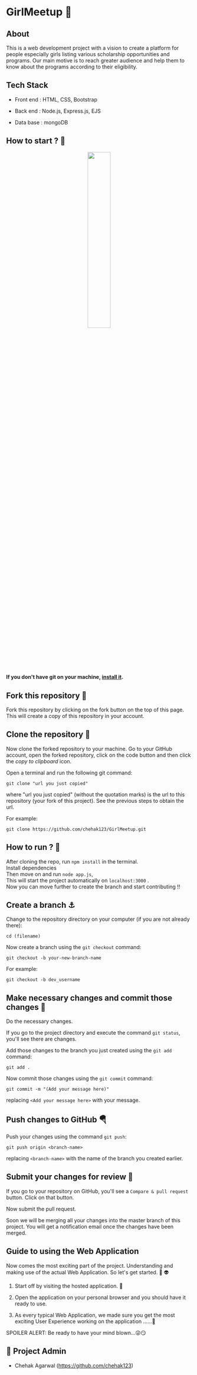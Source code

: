 # GirlMeetup 👩

## About
This is a web development project with a vision to create a platform for people especially girls listing various scholarship opportunities and programs. Our main motive is to reach greater audience and help them to know about the programs according to their eligibility.

## Tech Stack

- Front end : HTML, CSS, Bootstrap

- Back end : Node.js, Express.js, EJS

- Data base : mongoDB

## How to start ? 🎪

<p align="center"><img width=35% src="https://media.giphy.com/media/qHRwTyhWIj4UU/200w_d.gif"></p>
<br>

#### If you don't have git on your machine, [install it](https://help.github.com/articles/set-up-git/).

## Fork this repository 🚀

Fork this repository by clicking on the fork button on the top of this page.
This will create a copy of this repository in your account.

## Clone the repository 🏁

Now clone the forked repository to your machine. Go to your GitHub account, open the forked repository, click on the code button and then click the _copy to clipboard_ icon.

Open a terminal and run the following git command:

```
git clone "url you just copied"
```

where "url you just copied" (without the quotation marks) is the url to this repository (your fork of this project). See the previous steps to obtain the url.


For example:

```
git clone https://github.com/chehak123/GirlMeetup.git
```

## How to run ? 🛴

After cloning the repo, run `npm install` in the terminal. <br>
Install dependencies <br>
Then move on and run `node app.js`,<br>
This will start the project automatically on `localhost:3000` .<br>
Now you can move further to create the branch and start contributing !!

## Create a branch ⚓

Change to the repository directory on your computer (if you are not already there):

```
cd (filename)
```

Now create a branch using the `git checkout` command:

```
git checkout -b your-new-branch-name
```

For example:

```
git checkout -b dev_username
```

## Make necessary changes and commit those changes 🚏

Do the necessary changes.

If you go to the project directory and execute the command `git status`, you'll see there are changes.

Add those changes to the branch you just created using the `git add` command:

```
git add .
```

Now commit those changes using the `git commit` command:

```
git commit -m "(Add your message here)"
```

replacing `<Add your message here>` with your message.

## Push changes to GitHub 🪂

Push your changes using the command `git push`:

```
git push origin <branch-name>
```

replacing `<branch-name>` with the name of the branch you created earlier.

## Submit your changes for review 🚩

If you go to your repository on GitHub, you'll see a `Compare & pull request` button. Click on that button.

Now submit the pull request.

Soon we will be merging all your changes into the master branch of this project. You will get a notification email once the changes have been merged.

## Guide to using the Web Application


Now comes the most exciting part of the project. Understanding and making use of the actual Web Application. So let's get started. 🥳 👽

1. Start off by visiting the hosted application. 👻

2. Open the application on your personal browser and you should have it ready to use.

3. As every typical Web Application, we made sure you get the most exciting User Experience working on the application ......🧓

SPOILER ALERT: Be ready to have your mind blown...😜😏

## 👨 Project Admin

-  Chehak Agarwal (https://github.com/chehak123)
